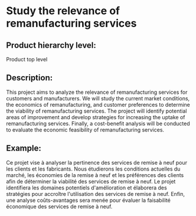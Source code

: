 # Study the relevance of remanufacturing services

## Product hierarchy level:
Product top level

## Description:
This project aims to analyze the relevance of remanufacturing services for customers and manufacturers. We will study the current market conditions, the economics of remanufacturing, and customer preferences to determine the viability of remanufacturing services. The project will identify potential areas of improvement and develop strategies for increasing the uptake of remanufacturing services. Finally, a cost-benefit analysis will be conducted to evaluate the economic feasibility of remanufacturing services.

## Example:
Ce projet vise à analyser la pertinence des services de remise à neuf pour les clients et les fabricants. Nous étudierons les conditions actuelles du marché, les économies de la remise à neuf et les préférences des clients afin de déterminer la viabilité des services de remise à neuf. Le projet identifiera les domaines potentiels d'amélioration et élaborera des stratégies pour accroître l'utilisation des services de remise à neuf. Enfin, une analyse coûts-avantages sera menée pour évaluer la faisabilité économique des services de remise à neuf.
